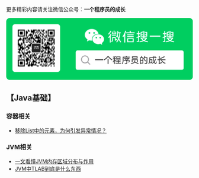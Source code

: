 更多精彩内容请关注微信公众号：**一个程序员的成长**

![公众号图片](image/公众号二维码.png)

## 【Java基础】
  	
### 容器相关

- [移除List中的元素，为何引发异常情况？](doc/JavaBasics/container/移除List中的元素，为何引发异常情况？.md)
	
### JVM相关

- [一文看懂JVM内存区域分布与作用](doc/JavaBasics/jvm/1、一文看懂JVM内存区域分布与作用.md)
- [JVM中TLAB到底是什么东西](doc/JavaBasics/jvm/2、JVM中TLAB到底是什么东西.md)
